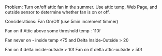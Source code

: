 Problem:
Turn on/off attic fan in the summer.  Use attic temp, Web Page, and outside sensor to determine whether fan is on or off.


Considerations:
Fan On/Off (use 5min increment timmer)

Fan on if Attic above some threshold temp : 110f

Fan never on - inside temp <75 and Delta Inside-Outside > 20

Fan on if delta inside-outside > 10f
Fan on if delta attic-outside > 50f

